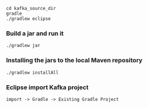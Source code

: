 
    cd kafka_source_dir
    gradle
    ./gradlew eclipse

### Build a jar and run it ###
    ./gradlew jar

### Installing the jars to the local Maven repository ###
    ./gradlew installAll

### Eclipse import Kafka project ###
    import -> Gradle -> Existing Gradle Project
